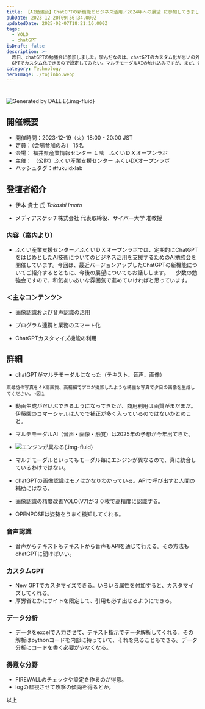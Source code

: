 ```yaml
---
title: 【AI勉強会】ChatGPTの新機能とビジネス活用／2024年への展望 に参加してきました
pubDate: 2023-12-20T09:56:34.000Z
updatedDate: 2025-02-07T18:21:16.000Z
tags:
  - YOLO
  - chatGPT
isDraft: false
description: >-
  昨日、chatGPTの勉強会に参加しました。学んだなのは、chatGPTのカスタム化が思いの外簡単だったこと。my
  GPTでカスタム化できるので設定してみたい。マルチモーダルAIの触れ込みですが、まだ、音声・画像・触覚・テキストなど入出力なるようですが、現在のchatGPTはまだエンジンが別なので、統合までには時間がかかるとのこと（といっても来年には実現？）。また、YOLOの画像認識もかなり使えるようで、野鳥のスペクトログラムの音素抽出できるか試してみたい。
category: Technology
heroImage: ./tojinbo.webp
---
```


# 



![Generated by DALL·E](https://object-storage.tyo2.conoha.io/v1/nc_938a9d00d6004f1390c354d4a15ef25b/blog-astro-assets/blog-images/tojinbo.webp){.img-fluid}



## 開催概要

- 開催時間：2023-12-19（火）18:00 - 20:00 JST
- 定員：（会場参加のみ）
  15名
- 会場：
  福井県産業情報センター １階　ふくいＤＸオープンラボ
- 主催：
  （公財）ふくい産業支援センター
  ふくいDXオープンラボ
- ハッシュタグ：#fukuidxlab

## 登壇者紹介

-  伊本 貴士 氏 *Takashi Imoto*

- メディアスケッチ株式会社 代表取締役、サイバー大学 准教授

### 内容（案内より）

- ふくい産業支援センター／ふくいＤＸオープンラボでは、定期的にChatGPTをはじめとしたAI技術についてのビジネス活用を支援するためのAI勉強会を開催しています。今回は、最近バージョンアップしたChatGPTの新機能についてご紹介するとともに、今後の展望についてもお話しします。
  　少数の勉強会ですので、和気あいあいな雰囲気で進めていければと思っています。

### ＜主なコンテンツ＞

- 画像認識および音声認識の活用

- プログラム連携と業務のスマート化

- ChatGPTカスタマイズ機能の利用

## 詳細

- chatGPTがマルチモーダルになった（テキスト、音声、画像）

```chatGPT
東尋坊の写真を４K高画質、高精細でプロが撮影したような綺麗な写真で夕日の画像を生成してください。→図１
```



- 動画生成がだいぶできるようになってきたが、商用利用は画質がまだまだ。伊藤園のコマーシャルは人でで補正が多く入っているのではないかとのこと。
- マルチモーダルAI（音声・画像・触覚）は2025年の予想が今年出てきた。
- ![エンジンが異なる](https://object-storage.tyo2.conoha.io/v1/nc_938a9d00d6004f1390c354d4a15ef25b/blog-astro-assets/blog-images/IMG_0932x1200.JPG){.img-fluid}

- マルチモーダルといってもモーダル毎にエンジンが異なるので、真に統合しているわけではない。
- chatGPTの画像認識はモノはかなりわかっている。APIで呼び出すと人間の補助にはなる。
- 画像認識の精度改善YOLO(V7)が３０枚で高精度に認識する。
- OPENPOSEは姿勢をうまく検知してくれる。

### 音声認識

- 音声からテキストもテキストから音声もAPIを通じて行える。その方法もchatGPTに聞けばいい。

### カスタムGPT

- New GPTでカスタマイズできる。いろいろ属性を付加すると、カスタマイズしてくれる。
- 厚労省とかにサイトを限定して、引用も必ず出せるようにできる。

### データ分析

- データをexcelで入力させて、テキスト指示でデータ解析してくれる。その解析はpythonコードを内部に持っていて、それを見ることもできる。データ分析にコードを書く必要が少なくなる。

### 得意な分野

- FIREWALLのチェックや設定を作るのが得意。
- logの監視させて攻撃の傾向を得るとか。



以上

